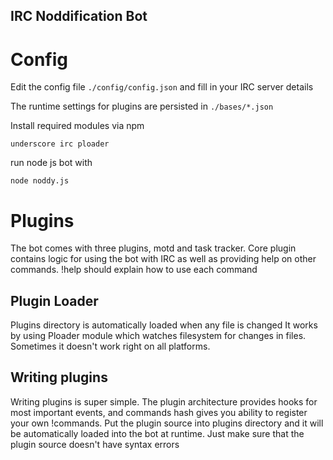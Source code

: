 IRC Noddification Bot
---------------------

Config
======

Edit the config file `./config/config.json` and fill in your IRC server details

The runtime settings for plugins are persisted in `./bases/*.json`

Install required modules via npm

    underscore irc ploader

run node js bot with

    node noddy.js

Plugins
=======

The bot comes with three plugins, motd and task tracker. Core plugin contains
logic for using the bot with IRC as well as providing help on other commands.
!help should explain how to use each command

Plugin Loader
-------------

Plugins directory is automatically loaded when any file is changed
It works by using Ploader module which watches filesystem for changes in files.
Sometimes it doesn't work right on all platforms.

Writing plugins
---------------

Writing plugins is super simple. The plugin architecture provides hooks for
most important events, and commands hash gives you ability to register
your own !commands. Put the plugin source into plugins directory and it will
be automatically loaded into the bot at runtime. Just make sure that the plugin
source doesn't have syntax errors
